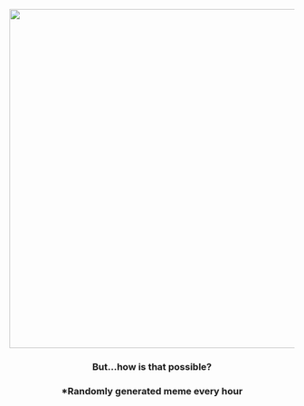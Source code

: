 <p align="center">
        <img src="https://i.redd.it/b36w26zdc8v81.gif" width="600" height="600">
        </p>
        <h3 align="center">But...how is that possible?</h3>
        <h3 align="center">*Randomly generated meme every hour</h3>
    